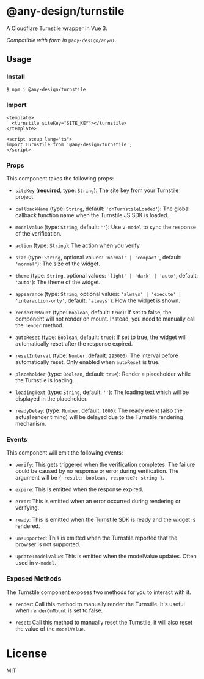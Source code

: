 # @any-design/turnstile

A Cloudflare Turnstile wrapper in Vue 3.

_Compatible with form in `@any-design/anyui`._

## Usage

### Install

```bash
$ npm i @any-design/turnstile
```

### Import

```vue
<template>
  <turnstile siteKey="SITE_KEY"></turnstile>
</template>

<script steup lang="ts">
import Turnstile from '@any-design/turnstile';
</script>
```

### Props

This component takes the following props:

- `siteKey` (**required**, type: `String`): The site key from your Turnstile project.

- `callbackName` (type: `String`, default: `'onTurnstileLoaded'`): The global callback function name when the Turnstile JS SDK is loaded.

- `modelValue` (type: `String`, default: `''`): Use `v-model` to sync the response of the verification.

- `action` (type: `String`): The action when you verify.

- `size` (type: `String`, optional values: `'normal' | 'compact'`, default: `'normal'`): The size of the widget.

- `theme` (type: `String`, optional values: `'light' | 'dark' | 'auto'`, default: `'auto'`): The theme of the widget.

- `appearance` (type: `String`, optional values: `'always' | 'execute' | 'interaction-only'`, default: `'always'`): How the widget is shown.

- `renderOnMount` (type: `Boolean`, default: `true`): If set to false, the component will not render on mount. Instead, you need to manually call the `render` method.

- `autoReset` (type: `Boolean`, default: `true`): If set to true, the widget will automatically reset after the response expired.

- `resetInterval` (type: `Number`, default: `295000`): The interval before automatically reset. Only enabled when `autoReset` is true.

- `placeholder` (type: `Boolean`, default: `true`): Render a placeholder while the Turnstile is loading.

- `loadingText` (type: `String`, default: `''`): The loading text which will be displayed in the placeholder.

- `readyDelay`: (type: `Number`, default: `1000`): The ready event (also the actual render timing) will be delayed due to the Turnstile rendering mechanism.

### Events

This component will emit the following events:

- `verify`: This gets triggered when the verification completes. The failure could be caused by no response or error during verification. The argument will be `{ result: boolean, response?: string }`.

- `expire`: This is emitted when the response expired.

- `error`: This is emitted when an error occurred during rendering or verifying.

- `ready`: This is emitted when the Turnstile SDK is ready and the widget is rendered.

- `unsupported`: This is emitted when the Turnstile reported that the browser is not supported.

- `update:modelValue`: This is emitted when the modelValue updates. Often used in `v-model`.

### Exposed Methods

The Turnstile component exposes two methods for you to interact with it.

- `render`: Call this method to manually render the Turnstile. It's useful when `renderOnMount` is set to false.

- `reset`: Call this method to manually reset the Turnstile, it will also reset the value of the `modelValue`.

# License

MIT
